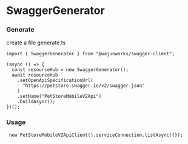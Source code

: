# SwaggerGenerator


### Generate

create a file generate.ts

    import { SwaggerGenerator } from "@wajunworks/swagger-client";
    
    (async () => {
      const resourceHub = new SwaggerGenerator();
      await resourceHub
        .setOpenApiSpecificationUrl(
          "https://petstore.swagger.io/v2/swagger.json"
        )
        .setName("PetStoreMobileV2Api")
        .buildAsync();
    })();
    

### Usage
     new PetStoreMobileV2ApiClient().serviceConnection.listAsync({});
